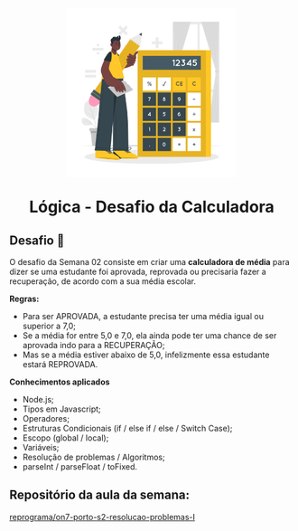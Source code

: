 <h1 align="center">
  <img src="../public/images/calculator.png" alt="jovem negro e uma calculadora" width="300">
<p align="center">Lógica - Desafio da Calculadora<p>

## Desafio :pushpin:

O desafio da Semana 02 consiste em criar uma **calculadora de média** para dizer se uma estudante foi aprovada, reprovada ou precisaria fazer a recuperação, de acordo com a sua média escolar.

**Regras:**
* Para ser APROVADA, a estudante precisa ter uma média igual ou superior a 7,0;
* Se a média for entre 5,0 e 7,0, ela ainda pode ter uma chance de ser aprovada indo para a RECUPERAÇÃO;
* Mas se a média estiver abaixo de 5,0, infelizmente essa estudante estará REPROVADA.

**Conhecimentos aplicados**
* Node.js;
* Tipos em Javascript;
* Operadores;
* Estruturas Condicionais (if / else if / else / Switch Case);
* Escopo (global / local);
* Variáveis;
* Resolução de problemas / Algoritmos;
* parseInt / parseFloat / toFixed.

## Repositório da aula da semana:

[reprograma/on7-porto-s2-resolucao-problemas-I](https://github.com/reprograma/on7-porto-s2-resolucao-problemas-I)